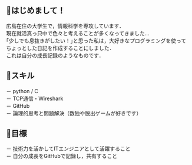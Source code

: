 ## 👋はじめまして！
広島在住の大学生で，情報科学を専攻しています．<br>
現在就活真っ只中で色々と考えることが多くなってきました…<br>
｢少しでも息抜きがしたい！｣と思った私は，大好きなプログラミングを使って<br>
ちょっとした日記を作成することにしました．<br>
これは自分の成長記録のようなものです．<br>
## 🔧スキル
－ python / C<br>
－ TCP通信・Wireshark<br>
－ GitHub<br>
－ 論理的思考と問題解決（数独や脱出ゲームが好きです）<br>

## 🚀目標
－ 技術力を活かしてITエンジニアとして活躍すること<br>
－ 自分の成長をGitHubで記録し，共有すること

<!--
**LiKe-563/LiKe-563** is a ✨ _special_ ✨ repository because its `README.md` (this file) appears on your GitHub profile.

Here are some ideas to get you started:

- 🔭 I’m currently working on ...
- 🌱 I’m currently learning ...
- 👯 I’m looking to collaborate on ...
- 🤔 I’m looking for help with ...
- 💬 Ask me about ...
- 📫 How to reach me: ...
- 😄 Pronouns: ...
- ⚡ Fun fact: ...
-->
